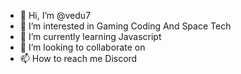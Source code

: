 - 👋 Hi, I’m @vedu7
- 👀 I’m interested in Gaming Coding And Space Tech
- 🌱 I’m currently learning Javascript
- 💞️ I’m looking to collaborate on 
- 📫 How to reach me Discord

<!---
vedu7/vedu7 is a ✨ special ✨ repository because its `README.md` (this file) appears on your GitHub profile.
You can click the Preview link to take a look at your changes.
--->
